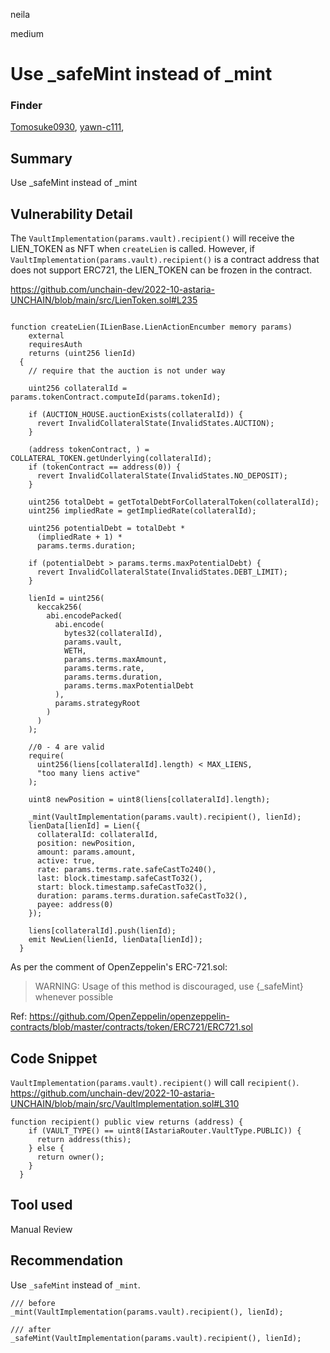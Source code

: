 neila

medium

# Use _safeMint instead of _mint

### Finder 
[Tomosuke0930](https://github.com/Tomosuke0930), [yawn-c111](https://github.com/yawn-c111), 

## Summary
Use _safeMint instead of _mint

## Vulnerability Detail
The `VaultImplementation(params.vault).recipient()` will receive the LIEN_TOKEN as NFT when `createLien` is called.
However, if `VaultImplementation(params.vault).recipient()` is a contract address that does not support ERC721, the LIEN_TOKEN can be frozen in the contract.

https://github.com/unchain-dev/2022-10-astaria-UNCHAIN/blob/main/src/LienToken.sol#L235
```solidity

function createLien(ILienBase.LienActionEncumber memory params)
    external
    requiresAuth
    returns (uint256 lienId)
  {
    // require that the auction is not under way

    uint256 collateralId = params.tokenContract.computeId(params.tokenId);

    if (AUCTION_HOUSE.auctionExists(collateralId)) {
      revert InvalidCollateralState(InvalidStates.AUCTION);
    }

    (address tokenContract, ) = COLLATERAL_TOKEN.getUnderlying(collateralId);
    if (tokenContract == address(0)) {
      revert InvalidCollateralState(InvalidStates.NO_DEPOSIT);
    }

    uint256 totalDebt = getTotalDebtForCollateralToken(collateralId);
    uint256 impliedRate = getImpliedRate(collateralId);

    uint256 potentialDebt = totalDebt *
      (impliedRate + 1) *
      params.terms.duration;

    if (potentialDebt > params.terms.maxPotentialDebt) {
      revert InvalidCollateralState(InvalidStates.DEBT_LIMIT);
    }

    lienId = uint256(
      keccak256(
        abi.encodePacked(
          abi.encode(
            bytes32(collateralId),
            params.vault,
            WETH,
            params.terms.maxAmount,
            params.terms.rate,
            params.terms.duration,
            params.terms.maxPotentialDebt
          ),
          params.strategyRoot
        )
      )
    );

    //0 - 4 are valid
    require(
      uint256(liens[collateralId].length) < MAX_LIENS,
      "too many liens active"
    );

    uint8 newPosition = uint8(liens[collateralId].length);

    _mint(VaultImplementation(params.vault).recipient(), lienId);
    lienData[lienId] = Lien({
      collateralId: collateralId,
      position: newPosition,
      amount: params.amount,
      active: true,
      rate: params.terms.rate.safeCastTo240(),
      last: block.timestamp.safeCastTo32(),
      start: block.timestamp.safeCastTo32(),
      duration: params.terms.duration.safeCastTo32(),
      payee: address(0)
    });

    liens[collateralId].push(lienId);
    emit NewLien(lienId, lienData[lienId]);
  }

```

As per the comment of OpenZeppelin's ERC-721.sol:
> WARNING: Usage of this method is discouraged, use {_safeMint} whenever possible

Ref: https://github.com/OpenZeppelin/openzeppelin-contracts/blob/master/contracts/token/ERC721/ERC721.sol


## Code Snippet
`VaultImplementation(params.vault).recipient()` will call `recipient()`.
https://github.com/unchain-dev/2022-10-astaria-UNCHAIN/blob/main/src/VaultImplementation.sol#L310
```solidity
function recipient() public view returns (address) {
    if (VAULT_TYPE() == uint8(IAstariaRouter.VaultType.PUBLIC)) {
      return address(this);
    } else {
      return owner();
    }
  }
```

## Tool used
Manual Review

## Recommendation
Use `_safeMint` instead of `_mint`.
```solidity
/// before
_mint(VaultImplementation(params.vault).recipient(), lienId);

/// after
_safeMint(VaultImplementation(params.vault).recipient(), lienId);
```
